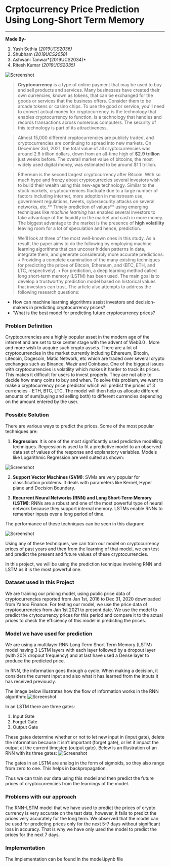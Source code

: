 # **Crptocurrency Price Prediction Using Long-Short Term Memory**

---

**Made By**-
1. Yash Sethia *(2019UCS2036)*
2. Shubham *(2019UCS2058)*
3. Ashwani Tanwar*(2019UCS2034)* 
4. Ritesh Kumar *(2019UCS2035)*

![Screenshot](Pictures/download1.png)


> **Cryptocurrency** is a type of online payment that may be used to buy and sell products and services. Many businesses have created their own currencies, known as tokens, that can be exchanged for the goods or services that the business offers. Consider them to be arcade tokens or casino chips. To use the good or service, you'll need to convert actual money for cryptocurrency. is the technology that enables cryptocurrency to function. is a technology that handles and records transactions across numerous computers. The security of this technology is part of its attractiveness.

> Almost 15,000 different cryptocurrencies are publicly traded, and cryptocurrencies are continuing to spread into new markets. On December 3rd, 2021, the total value of all cryptocurrencies was around 2.6 trillion dollars, down from an all-time high of **\$2.9 trillion** just weeks before. The overall market value of bitcoins, the most widely used digital money, was estimated to be around $1.1 trillion.

> Ethereum is the second largest cryptocurrency after Bitcoin. With so much hype and frenzy about cryptocurrecies several investors wish to build their wealth using this new-age technology. Similar to the stock markets, cryptocurrenices fluctuate due to a large number of factors including internet, more adoption in mainstream use, government regulations, tweets, cybersecurity attacks on several networks, etc.** Timely prediction of values** using emerging techniques like *machine learning* has enabled several investors to take advantage of the liquidity in the market and cash in more money. The biggest advantage to the market is the presence of **high volatility** leaving room for a lot of speculation and hence, prediction. 

> We'll look at three of the most well-known ones in this study. As a result, the paper aims to do the following by employing machine learning algorithms that can uncover hidden patterns in data, integrate them, and generate considerably more accurate predictions: • Providing a complete examination of the many existing techniques for predicting the prices of Bitcoin, Ethereum, and (BTC, ETH, and LTC, respectively). • For prediction, a deep learning method called long short-term memory (LSTM) has been used.
The main goal is to develop a trustworthy prediction model based on historical values that investors can trust. The article also attempts to address the following research questions:
  * How can machine learning algorithms assist investors and decision-makers in predicting cryptocurrency prices?
  * 'What is the best model for predicting future cryptocurrency prices?

### **Problem Definition** 

Cryptocurrencies are a highly popular asset in the modern age of the internet and are set to take center stage with the advent of Web3.0 . More and more wish to acquire such crypto assets. There are a lot of cryptocurrencies in the market currently including Ethereum, Bitcoin, Litecoin, Dogecoin, Matic Network, etc which are traded over several crypto exchanges such as Binance, Wazir and Coinbase. 
One of the biggest issues with cryptocurrencies is volatility which makes it harder to track its prices. This makes it difficult for users to invest properly. They are not able to decide how many coins to buy and when. To solve this problem, we want to make a cryptocurrency price predictor which will predict the prices of 3 currencies - ETH, BTC, LTC. The model will then help us allocate different amounts of sum(buying and selling both) to different currencies depending on the amount entered by the user.

### **Possible Solution**

There are various ways to predict the prices. Some of the most popular techniques are:
1. **Regression**: It is one of the most significantly used predictive modelling techniques. Regression is used to fit a predictive model to an observed data set of values of the response and explanatory variables. Models like Logarithmic Regression are well suited as shown:

  ![Screenshot](Pictures/download2.png)

2. **Support Vector Machines (SVM)**: SVMs are very popular for classification problems. It deals with parameters like Kernel, Hyper plane and Decision Boundary.

3. **Recurrent Neural Networks (RNN) and Long Short-Term Memory (LSTM)**: RNNs are a robust and one of the most powerful type of neural network because they support internal memory. LSTMs enable RNNs to remember inputs over a long period of time.

The performance of these techniques can be seen in this diagram:

  ![Screenshot](Pictures/download3.png)


Using any of these techniques, we can train our model on cryptocurrency prices of past years and then from the learning of that model, we can test and predict the present and future values of these cryptocurrencies.

In this project, we will be using the prediction technique involving RNN and LSTM as it is the most powerful one.

### **Dataset used in this Project**

We are training our pricing model, using public price data of cryptocurrencies reported from Jan 1st, 2016 to Dec 31, 2020 downloaded from Yahoo Finance. For testing our model, we use the price data of cryptocurrencies from Jan 1st 2021 to present date. We use the model to predict the crytocurrency prices for this period and compare it to the actual prices to check the efficiency of this model in predicting the prices.



### **Model we have used for prediction**

We are using a multilayer RNN Long Term Short Term Memory (LSTM) model having 3 LSTM layers with each layer followed by a dropout layer (with 20% dropout frequency) and at last have used a Dense layer to produce the predicted price.

In RNN, the information goes through a cycle. When making a decision, it considers the current input and also what it has learned from the inputs it has received previously.

The image below illustrates how the flow of information works in the RNN algorithm:
![Screenshot](Pictures/download4.png)


In an LSTM there are three gates: 
1. Input Gate
2. Forget Gate
3. Output Gate

These gates determine whether or not to let new input in (input gate), delete the information because it isn’t important (forget gate), or let it impact the output at the current timestep (output gate). Below is an illustration of an RNN with its three gates:
![Screenshot](Pictures/download5.png)


The gates in an LSTM are analog in the form of sigmoids, so they also range from zero to one. This helps in backpropagation.

Thus we can train our data using this model and then predict the future prices of cryptocurrencies from the learnings of the model.


### **Problems with our approach**

The RNN-LSTM model that we have used to predict the prices of crypto currency is very accurate on the test data, however, it fails to predict the prices very accurately for the long term. We observed that the model can be used for predicting prices only for the next 5-7 days without significant loss in accuracy. That is why we have only used the model to predict the prices for the next 7 days.

### **Implementation**

The Implementation can be found in the model.ipynb file

